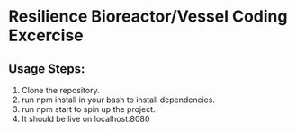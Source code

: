 # Resilience Bioreactor/Vessel Coding Excercise

## Usage Steps:

1. Clone the repository.
2. run npm install in your bash to install dependencies.
3. run npm start to spin up the project.
4. It should be live on localhost:8080
